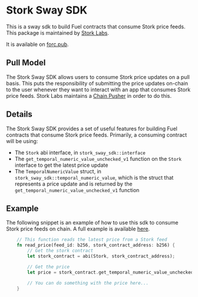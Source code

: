 # Stork Sway SDK

This is a sway sdk to build Fuel contracts that consume Stork price feeds. This package is maintained by [Stork Labs](https://stork.network).

It is available on [forc.pub](https://forc.pub/package/stork_sway_sdk).

## Pull Model 

The Stork Sway SDK allows users to consume Stork price updates on a pull basis. This puts the responsibility of submitting the price updates on-chain to the user whenever they want to interact with an app that consumes Stork price feeds. Stork Labs maintains a [Chain Pusher](https://github.com/stork-oracle/stork-external/tree/main/apps/docs/chain_pusher.md) in order to do this.

## Details

The Stork Sway SDK provides a set of useful features for building Fuel contracts that consume Stork price feeds. Primarily, a consuming contract will be using:

- The `Stork` abi interface, in `stork_sway_sdk::interface`
- The `get_temporal_numeric_value_unchecked_v1` function on the `Stork` interface to get the latest price update
- The `TemporalNumericValue` struct, in `stork_sway_sdk::temporal_numeric_value`, which is the struct that represents a price update and is returned by the `get_temporal_numeric_value_unchecked_v1` function

## Example 

The following snippet is an example of how to use this sdk to consume Stork price feeds on chain. A full example is available [here](https://github.com/Stork-Oracle/stork-external/tree/main/examples/fuel).

```rust
    // This function reads the latest price from a Stork feed
    fn read_price(feed_id: b256, stork_contract_address: b256) {
        // Get the stork contract
        let stork_contract = abi(Stork, stork_contract_address);

        // Get the price
        let price = stork_contract.get_temporal_numeric_value_unchecked_v1(feed_id);

        // You can do something with the price here...
    }
```
